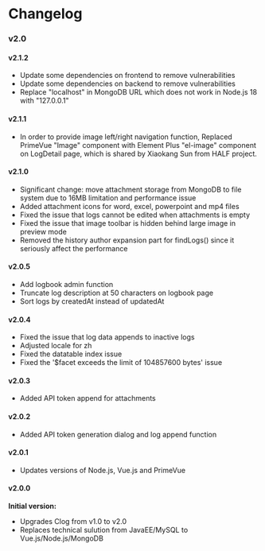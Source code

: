 # Changelog

### v2.0

#### v2.1.2

- Update some dependencies on frontend to remove vulnerabilities
- Update some dependencies on backend to remove vulnerabilities
- Replace "localhost" in MongoDB URL which does not work in Node.js 18 with "127.0.0.1"

#### v2.1.1

- In order to provide image left/right navigation function, Replaced PrimeVue "Image" component with Element Plus "el-image" component on LogDetail page, which is shared by Xiaokang Sun from HALF project.

#### v2.1.0

- Significant change: move attachment storage from MongoDB to file system due to 16MB limitation and performance issue
- Added attachment icons for word, excel, powerpoint and mp4 files
- Fixed the issue that logs cannot be edited when attachments is empty
- Fixed the issue that image toolbar is hidden behind large image in preview mode
- Removed the history author expansion part for findLogs() since it seriously affect the performance

#### v2.0.5

- Add logbook admin function
- Truncate log description at 50 characters on logbook page
- Sort logs by createdAt instead of updatedAt

#### v2.0.4

- Fixed the issue that log data appends to inactive logs
- Adjusted locale for zh
- Fixed the datatable index issue
- Fixed the '$facet exceeds the limit of 104857600 bytes' issue

#### v2.0.3

- Added API token append for attachments

#### v2.0.2

- Added API token generation dialog and log append function

#### v2.0.1

- Updates versions of Node.js, Vue.js and PrimeVue

#### v2.0.0

**Initial version:**

- Upgrades Clog from v1.0 to v2.0
- Replaces technical sulution from JavaEE/MySQL to Vue.js/Node.js/MongoDB